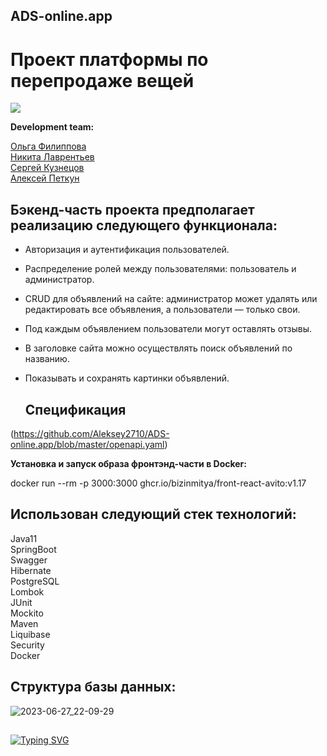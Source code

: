 ## ADS-online.app ##
# Проект платформы по перепродаже вещей #

![](https://github.com/AlekseyPetkun/ADS-online.app/blob/master/demo.gif)

**Development team:**

[Ольга Филиппова](https://github.com/AgentOlga "AgentOlga")\
[Никита Лаврентьев](https://github.com/NikitaLavrentiev "NikitaLavrentiev")\
[Сергей Кузнецов](https://github.com/SerNike "SerNike")\
[Алексей Петкун](https://github.com/Aleksey2710 "Aleksey2710")


## Бэкенд-часть проекта предполагает реализацию следующего функционала: ##

- Авторизация и аутентификация пользователей.
- Распределение ролей между пользователями: пользователь и администратор.
- CRUD для объявлений на сайте: администратор может удалять или редактировать все объявления, а пользователи — только свои.
- Под каждым объявлением пользователи могут оставлять отзывы.
- В заголовке сайта можно осуществлять поиск объявлений по названию.
- Показывать и сохранять картинки объявлений.
  

  ## Спецификация ##
  
(https://github.com/Aleksey2710/ADS-online.app/blob/master/openapi.yaml)


**Установка и запуск образа фронтэнд-части в Docker:**

docker run --rm -p 3000:3000 ghcr.io/bizinmitya/front-react-avito:v1.17


  ## Использован следующий стек технологий: ##
  
Java11\
SpringBoot\
Swagger\
Hibernate\
PostgreSQL\
Lombok\
JUnit\
Mockito\
Maven\
Liquibase\
Security\
Docker


  ## Структура базы данных: ##
  
![2023-06-27_22-09-29](https://github.com/Aleksey2710/ADS-online.app/assets/119398637/83d41ed9-010f-4f21-99e6-75598227df21)

##

[![Typing SVG](https://readme-typing-svg.herokuapp.com?color=%2336BCF7&lines=thank+you+for+your+attention)](https://git.io/typing-svg)


